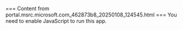 === Content from portal.msrc.microsoft.com_462873b8_20250108_124545.html ===
You need to enable JavaScript to run this app.

